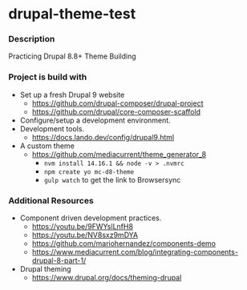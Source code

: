 # drupal-theme-test
### Description
Practicing Drupal 8.8+ Theme Building

### Project is build with
- Set up a fresh Drupal 9 website
  * https://github.com/drupal-composer/drupal-project
  * https://github.com/drupal/core-composer-scaffold
- Configure/setup a development environment.
- Development tools.
  * https://docs.lando.dev/config/drupal9.html
- A custom theme
  * https://github.com/mediacurrent/theme_generator_8
    * `nvm install 14.16.1 && node -v > .nvmrc`
    * `npm create yo mc-d8-theme`
    * `gulp watch` to get the link to Browsersync


### Additional Resources
- Component driven development practices.
  * https://youtu.be/9FWYslLnfH8
  * https://youtu.be/NV8sxz9mDYA
  * https://github.com/mariohernandez/components-demo
  * https://www.mediacurrent.com/blog/integrating-components-drupal-8-part-1/
- Drupal theming
  * https://www.drupal.org/docs/theming-drupal
